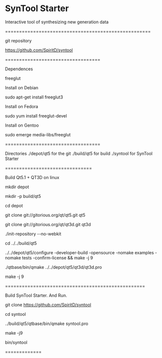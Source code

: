 SynTool Starter
===============

Interactive tool of synthesizing new generation data

====================================================

git repository

https://github.com/SpiritD/syntool

==================================

Dependences

freeglut

Install on Debian

  sudo apt-get install freeglut3

Install on Fedora

  sudo yum install freeglut-devel

Install on Gentoo

  sudo emerge media-libs/freeglut


==================================

Directories
./depot/qt5 for the git
./build/qt5 for build
./syntool   for SynTool Starter

===============================

Build Qt5.1 + QT3D on linux

  mkdir depot

  mkdir -p build/qt5

  cd depot

  git clone git://gitorious.org/qt/qt5.git qt5

  git clone git://gitorious.org/qt/qt3d.git qt3d
  
  ./init-repository --no-webkit
  
  cd ../../build/qt5

  ../../depot/qt5/configure -developer-build -opensource -nomake examples -nomake tests -confirm-license && make -j 9

  ./qtbase/bin/qmake ../../depot/qt5/qt3d/qt3d.pro

  make -j 9

==================================================

Build SynTool Starter. And Run.

  git clone https://github.com/SpiritD/syntool

  cd syntool

  ../build/qt5/qtbase/bin/qmake syntool.pro

  make -j9

  bin/syntool

=============
